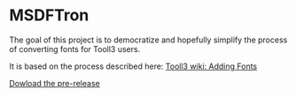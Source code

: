 # MSDFTron

The goal of this project is to democratize and hopefully simplify the process of converting fonts for Tooll3 users. 

It is based on the process described here:
[Tooll3 wiki: Adding Fonts](https://github.com/tooll3/t3/wiki/help.AddingFonts)

[Dowload the pre-release](https://github.com/newemka/MSDFTron/releases/tag/v0.1.0-alpha)








